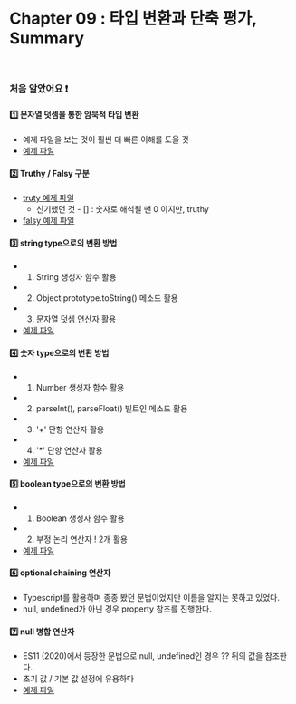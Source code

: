 # Chapter 09 : 타입 변환과 단축 평가, Summary

<br>

### 처음 알았어요 ❗️
#### 1️⃣ 문자열 덧셈을 통한 암묵적 타입 변환
- 예제 파일을 보는 것이 훨씬 더 빠른 이해를 도울 것
- <a href="./typeToString.js">예제 파일</a>

#### 2️⃣ Truthy / Falsy 구분
- <a href="./truthy.js">truty 예제 파일</a>
    - 신기했던 것 - [] : 숫자로 해석될 땐 0 이지만, truthy
- <a href="./falsy.js">falsy 예제 파일</a>

#### 3️⃣ string type으로의 변환 방법
- 1. String 생성자 함수 활용
- 2. Object.prototype.toString() 메소드 활용
- 3. 문자열 덧셈 연산자 활용
- <a href="./typeToString.js">예제 파일</a>

#### 4️⃣ 숫자 type으로의 변환 방법
- 1. Number 생성자 함수 활용
- 2. parseInt(), parseFloat() 빌트인 메소드 활용
- 3. '+' 단항 연산자 활용
- 4. '*' 단항 연산자 활용
- <a href="./typeToNumber.js">예제 파일</a>

#### 5️⃣ boolean type으로의 변환 방법
- 1. Boolean 생성자 함수 활용
- 2. 부정 논리 연산자 ! 2개 활용
- <a href="./typeToBoolean.js">예제 파일</a>

#### 6️⃣ optional chaining 연산자
- Typescript를 활용하며 종종 봤던 문법이었지만 이름을 알지는 못하고 있었다.
- null, undefined가 아닌 경우 property 참조를 진행한다.

#### 7️⃣ null 병합 연산자
- ES11 (2020)에서 등장한 문법으로 null, undefined인 경우 ?? 뒤의 값을 참조한다.
- 초기 값 / 기본 값 설정에 유용하다
- <a href="./nullishCoalescing.js">예제 파일</a>
